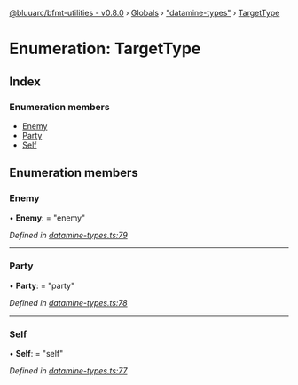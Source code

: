 [@bluuarc/bfmt-utilities - v0.8.0](../README.md) › [Globals](../globals.md) › ["datamine-types"](../modules/_datamine_types_.md) › [TargetType](_datamine_types_.targettype.md)

# Enumeration: TargetType

## Index

### Enumeration members

* [Enemy](_datamine_types_.targettype.md#enemy)
* [Party](_datamine_types_.targettype.md#party)
* [Self](_datamine_types_.targettype.md#self)

## Enumeration members

###  Enemy

• **Enemy**: = "enemy"

*Defined in [datamine-types.ts:79](https://github.com/BluuArc/bfmt-utilities/blob/master/src/datamine-types.ts#L79)*

___

###  Party

• **Party**: = "party"

*Defined in [datamine-types.ts:78](https://github.com/BluuArc/bfmt-utilities/blob/master/src/datamine-types.ts#L78)*

___

###  Self

• **Self**: = "self"

*Defined in [datamine-types.ts:77](https://github.com/BluuArc/bfmt-utilities/blob/master/src/datamine-types.ts#L77)*
